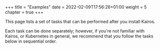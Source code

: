 +++
title = "Examples"
date = 2022-02-09T17:56:26+01:00
weight = 5
chapter = true
+++

This page lists a set of tasks that can be performed after you install Kairos.

Each task can be done separately; however, if you're not familiar with Kairos, or Kubernetes in general, we recommend that you follow the tasks below in sequential order.